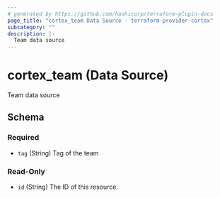 ```yaml
---
# generated by https://github.com/hashicorp/terraform-plugin-docs
page_title: "cortex_team Data Source - terraform-provider-cortex"
subcategory: ""
description: |-
  Team data source
---
```


# cortex_team (Data Source)

Team data source



<!-- schema generated by tfplugindocs -->
## Schema

### Required

- `tag` (String) Tag of the team

### Read-Only

- `id` (String) The ID of this resource.
